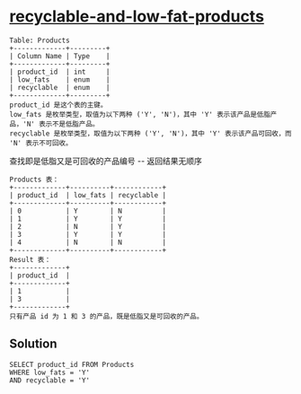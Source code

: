 # [recyclable-and-low-fat-products](https://leetcode-cn.com/problems/recyclable-and-low-fat-products/)

```
Table: Products
+-------------+---------+
| Column Name | Type    |
+-------------+---------+
| product_id  | int     |
| low_fats    | enum    |
| recyclable  | enum    |
+-------------+---------+
product_id 是这个表的主键。
low_fats 是枚举类型，取值为以下两种 ('Y', 'N')，其中 'Y' 表示该产品是低脂产品，'N' 表示不是低脂产品。
recyclable 是枚举类型，取值为以下两种 ('Y', 'N')，其中 'Y' 表示该产品可回收，而 'N' 表示不可回收。
```
查找即是低脂又是可回收的产品编号 -- 返回结果无顺序
```
Products 表：
+-------------+----------+------------+
| product_id  | low_fats | recyclable |
+-------------+----------+------------+
| 0           | Y        | N          |
| 1           | Y        | Y          |
| 2           | N        | Y          |
| 3           | Y        | Y          |
| 4           | N        | N          |
+-------------+----------+------------+
Result 表：
+-------------+
| product_id  |
+-------------+
| 1           |
| 3           |
+-------------+
只有产品 id 为 1 和 3 的产品，既是低脂又是可回收的产品。
```

## Solution
```mysql
SELECT product_id FROM Products 
WHERE low_fats = 'Y' 
AND recyclable = 'Y'
```
